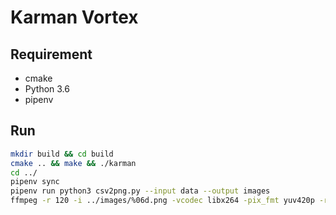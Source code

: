 # Karman Vortex

## Requirement

- cmake
- Python 3.6
- pipenv

## Run

```sh
mkdir build && cd build
cmake .. && make && ./karman
cd ../
pipenv sync
pipenv run python3 csv2png.py --input data --output images
ffmpeg -r 120 -i ../images/%06d.png -vcodec libx264 -pix_fmt yuv420p -r 120 result.mp4
```
